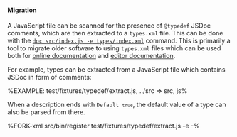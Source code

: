 
#### Migration

A JavaScript file can be scanned for the presence of `@typedef` JSDoc comments, which are then extracted to a `types.xml` file. This can be done with the [`doc src/index.js -e types/index.xml`](#extract-types) command. This is primarily a tool to migrate older software to using `types.xml` files which can be used both for [online documentation](#online-documentation) and [editor documentation](#editor-documentation).

For example, types can be extracted from a JavaScript file which contains JSDoc in form of comments:

%EXAMPLE: test/fixtures/typedef/extract.js, ../src => src, js%

When a description ends with <code>Default `true`</code>, the default value of a type can also be parsed from there.

%FORK-xml src/bin/register test/fixtures/typedef/extract.js -e -%
